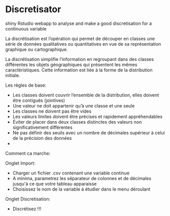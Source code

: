 # Discretisator
shiny Rstudio webapp to analyse and make a good discretisation for a continuous variable

La discrétisation est l’opération qui permet de découper en classes une série de données qualitatives ou quantitatives en vue de sa représentation graphique ou cartographique.

La discrétisation simplifie l’information en regroupant dans des classes différentes les objets géographiques qui présentent les mêmes caractéristiques. Cette information est liée à la forme de la distribution initiale.

Les règles de base:

- Les classes doivent couvrir l’ensemble de la distribution, elles doivent être contiguës (jointives)
- Une valeur ne doit appartenir qu’à une classe et une seule
- Les classes ne doivent pas être vides
- Les valeurs limites doivent être précises et rapidement appréhendables
- Éviter de placer dans deux classes distinctes des valeurs non significativement différentes
- Ne pas définir des seuils avec un nombre de décimales supérieur à celui de la précision des données
-
Comment ca marche:

Onglet Import:
- Charger un fichier .csv contenant une variable continue
- A minima, parametrez les séparateur de colonnes et de décimales
  jusqu'à ce que votre tableau apparaisse
- Choisissez le nom de la variable à étudier dans le menu déroulant
 
Onglet Discretisation:
- Discrétisez !!!
